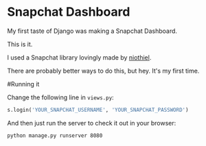 Snapchat Dashboard
===================

My first taste of Django was making a Snapchat Dashboard.

This is it.

I used a Snapchat library lovingly made by [niothiel](https://github.com/niothiel).

There are probably better ways to do this, but hey. It's my first time.

#Running it

Change the following line in `views.py`:

```py
s.login('YOUR_SNAPCHAT_USERNAME', 'YOUR_SNAPCHAT_PASSWORD')
```

And then just run the server to check it out in your browser:

```
python manage.py runserver 8080
```
